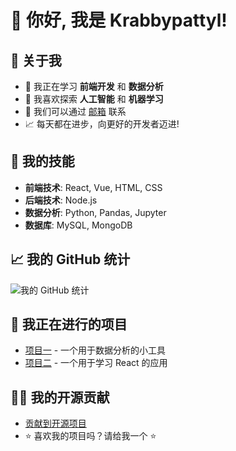# 👋 你好, 我是 Krabbypattyl!

## 🌟 关于我

- 🔭 我正在学习 **前端开发** 和 **数据分析**
- 🌱 我喜欢探索 **人工智能** 和 **机器学习**
- 💬 我们可以通过 [邮箱](leo25315516@gmail.com) 联系
- 📈 每天都在进步，向更好的开发者迈进!

## 🧰 我的技能

- **前端技术**: React, Vue, HTML, CSS
- **后端技术**: Node.js
- **数据分析**: Python, Pandas, Jupyter
- **数据库**: MySQL, MongoDB

## 📈 我的 GitHub 统计

![我的 GitHub 统计](https://github-readme-stats.vercel.app/api?username=Krabbypattyl&show_icons=true&hide_title=true&count_private=true&hide=prs&theme=gruvbox)

## 🚀 我正在进行的项目

- [项目一](https://github.com/xiaoming/project1) - 一个用于数据分析的小工具
- [项目二](https://github.com/xiaoming/project2) - 一个用于学习 React 的应用

## 🦸‍♂️ 我的开源贡献

- [贡献到开源项目](https://github.com/xiaoming/open-source)
- ⭐ 喜欢我的项目吗？请给我一个 ⭐

